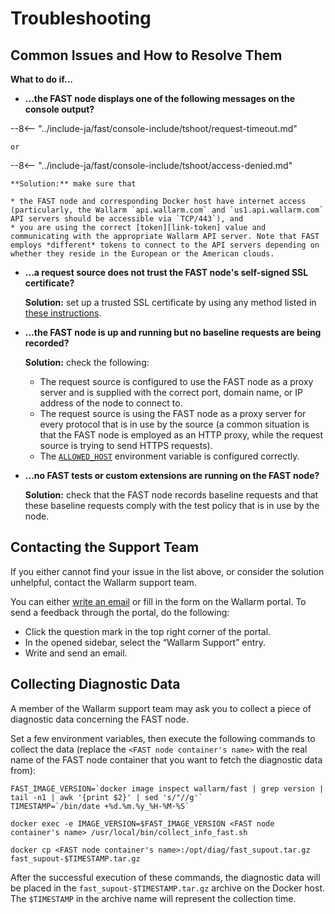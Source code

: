 [doc-allowed-host]:     operations/env-variables.md#limiting-the-number-of-requests-to-be-recorded
[doc-ssl]:              ssl/intro.md
[link-token]:           operations/internals.md#token

#   Troubleshooting

##  Common Issues and How to Resolve Them

**What to do if...**

* **...the FAST node displays one of the following messages on the console output?**

--8<-- "../include-ja/fast/console-include/tshoot/request-timeout.md"
    
    or

--8<-- "../include-ja/fast/console-include/tshoot/access-denied.md"
    
    **Solution:** make sure that

    * the FAST node and corresponding Docker host have internet access (particularly, the Wallarm `api.wallarm.com` and `us1.api.wallarm.com` API servers should be accessible via `TCP/443`), and
    * you are using the correct [token][link-token] value and communicating with the appropriate Wallarm API server. Note that FAST employs *different* tokens to connect to the API servers depending on whether they reside in the European or the American clouds.
    
* **...a request source does not trust the FAST node's self-signed SSL certificate?**

    **Solution:** set up a trusted SSL certificate by using any method listed in [these instructions][doc-ssl].
    
* **...the FAST node is up and running but no baseline requests are being recorded?**

    **Solution:** check the following:

    * The request source is configured to use the FAST node as a proxy server and is supplied with the correct port, domain name, or IP address of the node to connect to.
    * The request source is using the FAST node as a proxy server for every protocol that is in use by the source (a common situation is that the FAST node is employed as an HTTP proxy, while the request source is trying to send HTTPS requests).
    * The [`ALLOWED_HOST`][doc-allowed-host] environment variable is configured correctly.
    
* **...no FAST tests or custom extensions are running on the FAST node?**

    **Solution:** check that the FAST node records baseline requests and that these baseline requests comply with the test policy that is in use by the node.

##  Contacting the Support Team

If you either cannot find your issue in the list above, or consider the solution unhelpful, contact the Wallarm support team.

You can either [write an email](mailto:support@wallarm.com) or fill in the form on the Wallarm portal. To send a feedback through the portal, do the following:

* Click the question mark in the top right corner of the portal.
* In the opened sidebar, select the “Wallarm Support” entry.
* Write and send an email.

##  Collecting Diagnostic Data

A member of the Wallarm support team may ask you to collect a piece of diagnostic data concerning the FAST node.

Set a few environment variables, then execute the following commands to collect the data (replace the `<FAST node container's name>` with the real name of the FAST node container that you want to fetch the diagnostic data from):

```
FAST_IMAGE_VERSION=`docker image inspect wallarm/fast | grep version | tail -n1 | awk '{print $2}' | sed 's/"//g'`
TIMESTAMP=`/bin/date +%d.%m.%y_%H-%M-%S`

docker exec -e IMAGE_VERSION=$FAST_IMAGE_VERSION <FAST node container's name> /usr/local/bin/collect_info_fast.sh

docker cp <FAST node container's name>:/opt/diag/fast_supout.tar.gz fast_supout-$TIMESTAMP.tar.gz
```

After the successful execution of these commands, the diagnostic data will be placed in the `fast_supout-$TIMESTAMP.tar.gz` archive on the Docker host. The `$TIMESTAMP` in the archive name will represent the collection time.
